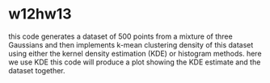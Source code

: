 # w12hw13
this code generates a dataset of 500 points from a mixture of three Gaussians
and then implements k-mean clustering
density of this dataset using either the kernel density estimation (KDE) or histogram methods.  here we use KDE
this code will produce a plot showing the KDE estimate and the dataset together.
